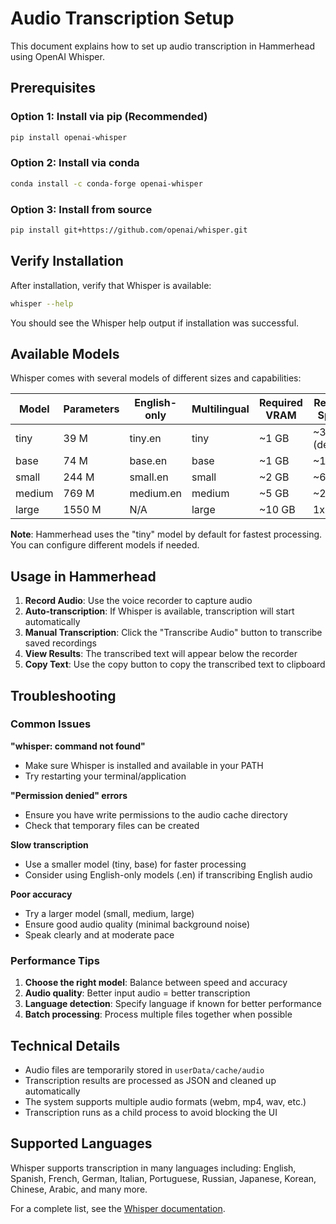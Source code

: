 # Audio Transcription Setup

This document explains how to set up audio transcription in Hammerhead using OpenAI Whisper.

## Prerequisites

### Option 1: Install via pip (Recommended)

```bash
pip install openai-whisper
```

### Option 2: Install via conda

```bash
conda install -c conda-forge openai-whisper
```

### Option 3: Install from source

```bash
pip install git+https://github.com/openai/whisper.git
```

## Verify Installation

After installation, verify that Whisper is available:

```bash
whisper --help
```

You should see the Whisper help output if installation was successful.

## Available Models

Whisper comes with several models of different sizes and capabilities:

| Model  | Parameters | English-only | Multilingual | Required VRAM | Relative Speed |
|--------|------------|--------------|--------------|---------------|----------------|
| tiny   | 39 M       | tiny.en      | tiny         | ~1 GB         | ~32x (default) |
| base   | 74 M       | base.en      | base         | ~1 GB         | ~16x           |
| small  | 244 M      | small.en     | small        | ~2 GB         | ~6x            |
| medium | 769 M      | medium.en    | medium       | ~5 GB         | ~2x            |
| large  | 1550 M     | N/A          | large        | ~10 GB        | 1x             |

**Note**: Hammerhead uses the "tiny" model by default for fastest processing. You can configure different models if needed.

## Usage in Hammerhead

1. **Record Audio**: Use the voice recorder to capture audio
2. **Auto-transcription**: If Whisper is available, transcription will start automatically
3. **Manual Transcription**: Click the "Transcribe Audio" button to transcribe saved recordings
4. **View Results**: The transcribed text will appear below the recorder
5. **Copy Text**: Use the copy button to copy the transcribed text to clipboard

## Troubleshooting

### Common Issues

**"whisper: command not found"**

- Make sure Whisper is installed and available in your PATH
- Try restarting your terminal/application

**"Permission denied" errors**

- Ensure you have write permissions to the audio cache directory
- Check that temporary files can be created

**Slow transcription**

- Use a smaller model (tiny, base) for faster processing
- Consider using English-only models (.en) if transcribing English audio

**Poor accuracy**

- Try a larger model (small, medium, large)
- Ensure good audio quality (minimal background noise)
- Speak clearly and at moderate pace

### Performance Tips

1. **Choose the right model**: Balance between speed and accuracy
2. **Audio quality**: Better input audio = better transcription
3. **Language detection**: Specify language if known for better performance
4. **Batch processing**: Process multiple files together when possible

## Technical Details

- Audio files are temporarily stored in `userData/cache/audio`
- Transcription results are processed as JSON and cleaned up automatically
- The system supports multiple audio formats (webm, mp4, wav, etc.)
- Transcription runs as a child process to avoid blocking the UI

## Supported Languages

Whisper supports transcription in many languages including:
English, Spanish, French, German, Italian, Portuguese, Russian, Japanese, Korean, Chinese, Arabic, and many more.

For a complete list, see the [Whisper documentation](https://github.com/openai/whisper#available-models-and-languages).
